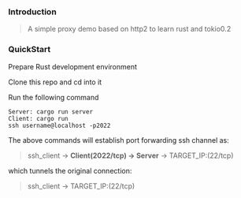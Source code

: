 ### Introduction
>A simple proxy demo based on http2 to learn rust and tokio0.2
### QuickStart
Prepare Rust development environment

Clone this repo and cd into it

Run the following command
```
Server: cargo run server
Client: cargo run
ssh username@localhost -p2022
```
The above commands will establish port forwarding ssh channel as:

> ssh_client -> **Client(2022/tcp) -> Server** -> TARGET_IP:(22/tcp)  

which tunnels the original connection:

> ssh_client -> TARGET_IP:(22/tcp)  
